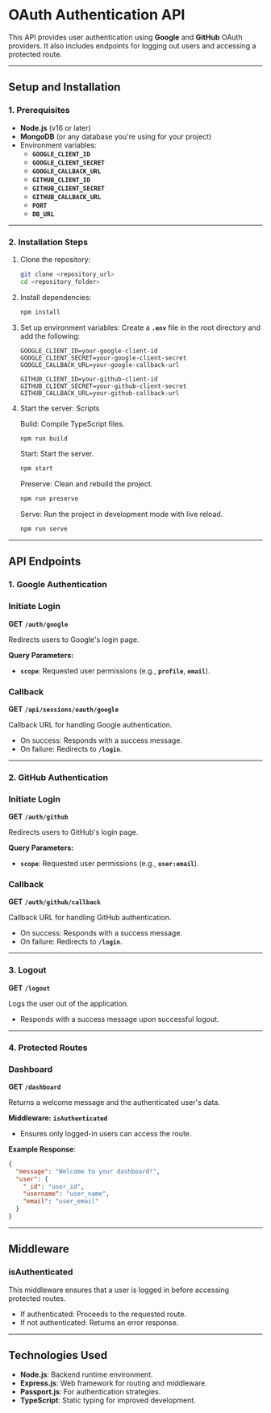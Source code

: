 # **OAuth Authentication API**

This API provides user authentication using **Google** and **GitHub** OAuth providers. It also includes endpoints for logging out users and accessing a protected route.

---

## **Setup and Installation**

### **1. Prerequisites**

- **Node.js** (v16 or later)
- **MongoDB** (or any database you're using for your project)
- Environment variables:
    - **`GOOGLE_CLIENT_ID`**
    - **`GOOGLE_CLIENT_SECRET`**
    - **`GOOGLE_CALLBACK_URL`**
    - **`GITHUB_CLIENT_ID`**
    - **`GITHUB_CLIENT_SECRET`**
    - **`GITHUB_CALLBACK_URL`**
    - **`PORT`**
    - **`DB_URL`**
---

### **2. Installation Steps**

1. Clone the repository:
    
    ```bash
    git clone <repository_url>
    cd <repository_folder>
    
    ```
    
2. Install dependencies:
    
    ```bash
    npm install
    
    ```
    
3. Set up environment variables: Create a **`.env`** file in the root directory and add the following:
    
    ```
    GOOGLE_CLIENT_ID=your-google-client-id
    GOOGLE_CLIENT_SECRET=your-google-client-secret
    GOOGLE_CALLBACK_URL=your-google-callback-url
    
    GITHUB_CLIENT_ID=your-github-client-id
    GITHUB_CLIENT_SECRET=your-github-client-secret
    GITHUB_CALLBACK_URL=your-github-callback-url
    
    ```
    
4. Start the server:
    Scripts
    
    Build: Compile TypeScript files.
    
    ```bash
    npm run build
    ```
    
    Start: Start the server.
    ```bash
    npm start
    ```
    
    Preserve: Clean and rebuild the project.
    ```bash
    npm run preserve
    ```
    
    Serve: Run the project in development mode with live reload.
    ```bash
    npm run serve
    ```
    

---

## **API Endpoints**

### **1. Google Authentication**

### **Initiate Login**

**GET** **`/auth/google`**

Redirects users to Google's login page.

**Query Parameters:**

- **`scope`**: Requested user permissions (e.g., **`profile`**, **`email`**).

### **Callback**

**GET** **`/api/sessions/oauth/google`**

Callback URL for handling Google authentication.

- On success: Responds with a success message.
- On failure: Redirects to **`/login`**.

---

### **2. GitHub Authentication**

### **Initiate Login**

**GET** **`/auth/github`**

Redirects users to GitHub's login page.

**Query Parameters:**

- **`scope`**: Requested user permissions (e.g., **`user:email`**).

### **Callback**

**GET** **`/auth/github/callback`**

Callback URL for handling GitHub authentication.

- On success: Responds with a success message.
- On failure: Redirects to **`/login`**.

---

### **3. Logout**

**GET** **`/logout`**

Logs the user out of the application.

- Responds with a success message upon successful logout.

---

### **4. Protected Routes**

### **Dashboard**

**GET** **`/dashboard`**

Returns a welcome message and the authenticated user's data.

**Middleware:** **`isAuthenticated`**

- Ensures only logged-in users can access the route.

**Example Response**:

```json
{
  "message": "Welcome to your dashboard!",
  "user": {
    "_id": "user_id",
    "username": "user_name",
    "email": "user_email"
  }
}

```

---

## **Middleware**

### **isAuthenticated**

This middleware ensures that a user is logged in before accessing protected routes.

- If authenticated: Proceeds to the requested route.
- If not authenticated: Returns an error response.

---

## **Technologies Used**

- **Node.js**: Backend runtime environment.
- **Express.js**: Web framework for routing and middleware.
- **Passport.js**: For authentication strategies.
- **TypeScript**: Static typing for improved development.
